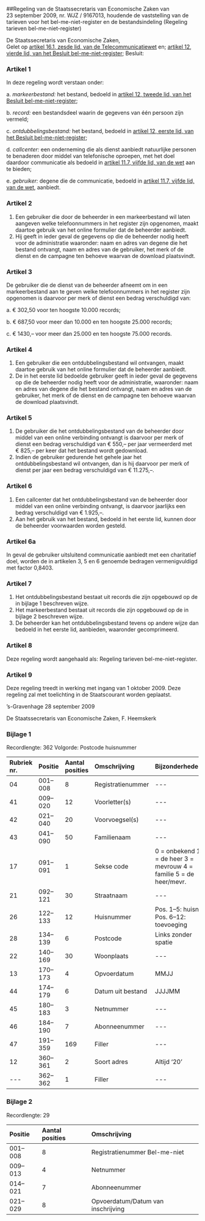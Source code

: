 <meta http-equiv='Content-Type' content='text/html; charset=utf-8' />

##Regeling van de Staatssecretaris van Economische Zaken van 23 september 2009, nr. WJZ / 9167013, houdende de vaststelling van de tarieven voor het bel-me-niet-register en de bestandsindeling (Regeling tarieven bel-me-niet-register)

De Staatssecretaris van Economische Zaken,  
Gelet op [artikel 16.1, zesde lid, van de Telecommunicatiewet](../../../../../wet/telecommunicatiewet/BWBR0009950/README.md) en; [artikel 12, vierde lid, van het Besluit bel-me-niet-register](../../../../../AMvB/besluit/bel-me-niet-register/BWBR0025522/README.md);
Besluit:    

### Artikel  1  

In deze regeling wordt verstaan onder: 

a.  *markeerbestand:* het bestand, bedoeld in [artikel 12, tweede lid, van het Besluit bel-me-niet-register](../../../../../AMvB/besluit/bel-me-niet-register/BWBR0025522/README.md);  

b.  *record:* een bestandsdeel waarin de gegevens van één persoon zijn vermeld;  

c.  *ontdubbelingsbestand:* het bestand, bedoeld in [artikel 12, eerste lid, van het Besluit bel-me-niet-register](../../../../../AMvB/besluit/bel-me-niet-register/BWBR0025522/README.md);  

d.  *callcenter:* een onderneming die als dienst aanbiedt natuurlijke personen te benaderen door middel van telefonische oproepen, met het doel daardoor communicatie als bedoeld in [artikel 11.7, vijfde lid, van de wet](../../../../../wet/telecommunicatiewet/BWBR0009950/README.md) aan te bieden;  

e.  *gebruiker:* degene die de communicatie, bedoeld in [artikel 11.7, vijfde lid, van de wet](../../../../../wet/telecommunicatiewet/BWBR0009950/README.md), aanbiedt.   

### Artikel  2  

1.  Een gebruiker die door de beheerder in een markeerbestand wil laten aangeven welke telefoonnummers in het register zijn opgenomen, maakt daartoe gebruik van het online formulier dat de beheerder aanbiedt.   
2.  Hij geeft in ieder geval de gegevens op die de beheerder nodig heeft voor de administratie waaronder: naam en adres van degene die het bestand ontvangt, naam en adres van de gebruiker, het merk of de dienst en de campagne ten behoeve waarvan de download plaatsvindt.  

### Artikel  3  

De gebruiker die de dienst van de beheerder afneemt om in een markeerbestand aan te geven welke telefoonnummers in het register zijn opgenomen is daarvoor per merk of dienst een bedrag verschuldigd van: 

a. € 302,50 voor ten hoogste 10.000 records;  

b. € 687,50 voor meer dan 10.000 en ten hoogste 25.000 records;  

c. € 1430,– voor meer dan 25.000 en ten hoogste 75.000 records.   

### Artikel  4  

1.  Een gebruiker die een ontdubbelingsbestand wil ontvangen, maakt daartoe gebruik van het online formulier dat de beheerder aanbiedt.   
2.  De in het eerste lid bedoelde gebruiker geeft in ieder geval de gegevens op die de beheerder nodig heeft voor de administratie, waaronder: naam en adres van degene die het bestand ontvangt, naam en adres van de gebruiker, het merk of de dienst en de campagne ten behoeve waarvan de download plaatsvindt.  

### Artikel  5  

1.  De gebruiker die het ontdubbelingsbestand van de beheerder door middel van een online verbinding ontvangt is daarvoor per merk of dienst een bedrag verschuldigd van € 550,– per jaar vermeerderd met € 825,– per keer dat het bestand wordt gedownload.   
2.  Indien de gebruiker gedurende het gehele jaar het ontdubbelingsbestand wil ontvangen, dan is hij daarvoor per merk of dienst per jaar een bedrag verschuldigd van € 11.275,–.  

### Artikel  6  

1.  Een callcenter dat het ontdubbelingsbestand van de beheerder door middel van een online verbinding ontvangt, is daarvoor jaarlijks een bedrag verschuldigd van € 1.925,–.   
2.  Aan het gebruik van het bestand, bedoeld in het eerste lid, kunnen door de beheerder voorwaarden worden gesteld.  

### Artikel  6a  

In geval de gebruiker uitsluitend communicatie aanbiedt met een charitatief doel, worden de in artikelen 3, 5 en 6 genoemde bedragen vermenigvuldigd met factor 0,8403. 

### Artikel  7  

1.  Het ontdubbelingsbestand bestaat uit records die zijn opgebouwd op de in bijlage 1 beschreven wijze.   
2.  Het markeerbestand bestaat uit records die zijn opgebouwd op de in bijlage 2 beschreven wijze.   
3.  De beheerder kan het ontdubbelingsbestand tevens op andere wijze dan bedoeld in het eerste lid, aanbieden, waaronder gecomprimeerd. 

### Artikel  8  

Deze regeling wordt aangehaald als: Regeling tarieven bel-me-niet-register. 

### Artikel  9  

Deze regeling treedt in werking met ingang van 1 oktober 2009. 
Deze regeling zal met toelichting in de Staatscourant worden geplaatst.   

’s-Gravenhage 
28 september 2009   

De 
Staatssecretaris van Economische Zaken, 
F. Heemskerk    

### Bijlage  1  

Recordlengte: 362 Volgorde: Postcode huisnummer  

| Rubriek nr.  | Positie  | Aantal posities  | Omschrijving  | Bijzonderheden  |
|:---|:---|:---|:---|:---|
| 04  | 001–008  | 8  | Registratienummer  | --- |
| 41  | 009–020  | 12  | Voorletter(s)  | --- |
| 42  | 021–040  | 20  | Voorvoegsel(s)  | --- |
| 43  | 041–090  | 50  | Familienaam  | --- |
| 17  | 091–091  | 1  | Sekse code  | 0 = onbekend  1 = de heer  3 = mevrouw  4 = familie  5 = de heer/mevr.  |
| 21  | 092–121  | 30  | Straatnaam  | --- |
| 26  | 122–133  | 12  | Huisnummer  | Pos. 1–5: huisnr  Pos. 6–12: toevoeging  |
| 28  | 134–139  | 6  | Postcode  | Links zonder spatie  |
| 22  | 140–169  | 30  | Woonplaats  | --- |
| 13  | 170–173  | 4  | Opvoerdatum  | MMJJ  |
| 44  | 174–179  | 6  | Datum uit bestand  | JJJJMM  |
| 45  | 180–183  | 3  | Netnummer  | --- |
| 46  | 184–190  | 7  | Abonneenummer  | --- |
| 47  | 191–359  | 169  | Filler  | --- |
| 12  | 360–361  | 2  | Soort adres  | Altijd ‘20’  |
| --- | 362–362  | 1  | Filler  | --- |

### Bijlage  2  

Recordlengte: 29  

| Positie  | Aantal posities  | Omschrijving  |
|:---|:---|:---|
| 001–008  | 8  | Registratienummer Bel-me-niet  |
| 009–013  | 4  | Netnummer  |
| 014–021  | 7  | Abonneenummer  |
| 021–029  | 8  | Opvoerdatum/Datum van inschrijving  |

